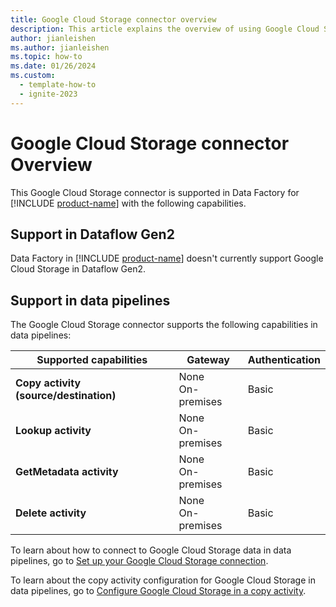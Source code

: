 ```yaml
---
title: Google Cloud Storage connector overview
description: This article explains the overview of using Google Cloud Storage.
author: jianleishen
ms.author: jianleishen
ms.topic: how-to
ms.date: 01/26/2024
ms.custom:
  - template-how-to
  - ignite-2023
---
```


# Google Cloud Storage connector Overview

This Google Cloud Storage connector is supported in Data Factory for [!INCLUDE [product-name](../includes/product-name.md)] with the following capabilities.

## Support in Dataflow Gen2

Data Factory in [!INCLUDE [product-name](../includes/product-name.md)] doesn't currently support Google Cloud Storage in Dataflow Gen2.

## Support in data pipelines

The Google Cloud Storage connector supports the following capabilities in data pipelines:

| Supported capabilities | Gateway | Authentication |
| --- | --- | ---|
| **Copy activity (source/destination)** | None <br> On-premises | Basic |
| **Lookup activity** | None <br> On-premises | Basic |
| **GetMetadata activity** | None <br> On-premises | Basic |
| **Delete activity** | None <br> On-premises | Basic |

To learn about how to connect to Google Cloud Storage data in data pipelines, go to [Set up your Google Cloud Storage connection](connector-google-cloud-storage.md#set-up-your-connection-in-a-data-pipeline).

To learn about the copy activity configuration for Google Cloud Storage in data pipelines, go to [Configure Google Cloud Storage in a copy activity](connector-google-cloud-storage-copy-activity.md).
